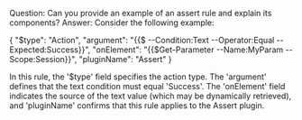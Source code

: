 Question: Can you provide an example of an assert rule and explain its components?
Answer: Consider the following example:

{
  "$type": "Action",
  "argument": "{{$ --Condition:Text --Operator:Equal --Expected:Success}}",
  "onElement": "{{$Get-Parameter --Name:MyParam --Scope:Session}}",
  "pluginName": "Assert"
}

In this rule, the '$type' field specifies the action type. The 'argument' defines that the text condition must equal 'Success'. The 'onElement' field indicates the source of the text value (which may be dynamically retrieved), and 'pluginName' confirms that this rule applies to the Assert plugin.
